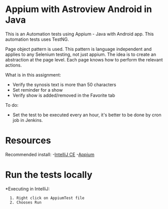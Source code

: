 # Appium with Astroview Android in Java

This is an Automation tests using Appium - Java with Android app. This automation tests uses TestNG.

Page object pattern is used. This pattern is language independent and applies to any Selenium testing, not just appium. The idea is to create an abstraction at the page level. Each page knows how to perform the relevant actions.

What is in this assignment:
* Verify the synosis text is more than 50 characters
* Set reminder for a show
* Verify show is added/removed in the Favorite tab

To do:
* Set the test to be executed every an hour, it's better to be done by cron job in Jenkins.

Resources
=
Recommended install:
-[IntelliJ CE](https://www.jetbrains.com/idea/download/download-thanks.html?platform=mac&code=IIC)
-[Appium](https://bitbucket.org/appium/appium.app/downloads/appium-1.5.3.dmg)

Run the tests locally
=
  *Executing in IntelliJ:
  ```
	1. Right click on AppiumTest file
	2. Chooses Run
  ```


